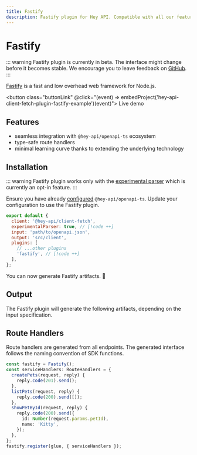 ```yaml
---
title: Fastify
description: Fastify plugin for Hey API. Compatible with all our features.
---
```


# Fastify

::: warning
Fastify plugin is currently in beta. The interface might change before it becomes stable. We encourage you to leave feedback on [GitHub](https://github.com/hey-api/openapi-ts/issues).
:::

[Fastify](https://fastify.dev/) is a fast and low overhead web framework for Node.js.

<button class="buttonLink" @click="(event) => embedProject('hey-api-client-fetch-plugin-fastify-example')(event)">
Live demo
</button>

## Features

- seamless integration with `@hey-api/openapi-ts` ecosystem
- type-safe route handlers
- minimal learning curve thanks to extending the underlying technology

## Installation

::: warning
Fastify plugin works only with the [experimental parser](/openapi-ts/configuration#parser) which is currently an opt-in feature.
:::

Ensure you have already [configured](/openapi-ts/get-started) `@hey-api/openapi-ts`. Update your configuration to use the Fastify plugin.

```js
export default {
  client: '@hey-api/client-fetch',
  experimentalParser: true, // [!code ++]
  input: 'path/to/openapi.json',
  output: 'src/client',
  plugins: [
    // ...other plugins
    'fastify', // [!code ++]
  ],
};
```

You can now generate Fastify artifacts. 🎉

## Output

The Fastify plugin will generate the following artifacts, depending on the input specification.

## Route Handlers

Route handlers are generated from all endpoints. The generated interface follows the naming convention of SDK functions.

```ts
const fastify = Fastify();
const serviceHandlers: RouteHandlers = {
  createPets(request, reply) {
    reply.code(201).send();
  },
  listPets(request, reply) {
    reply.code(200).send([]);
  },
  showPetById(request, reply) {
    reply.code(200).send({
      id: Number(request.params.petId),
      name: 'Kitty',
    });
  },
};
fastify.register(glue, { serviceHandlers });
```

<!--@include: ../examples.md-->
<!--@include: ../sponsorship.md-->
